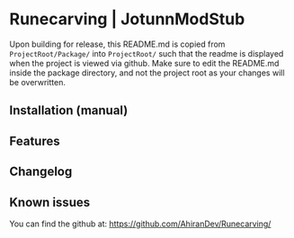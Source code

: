 ﻿# Runecarving | JotunnModStub
Upon building for release, this README.md is copied from `ProjectRoot/Package/` into `ProjectRoot/` such that the readme is displayed when the project is viewed via github. Make sure to edit the README.md inside the package directory, and not the project root as your changes will be overwritten.

## Installation (manual)


## Features


## Changelog


## Known issues
You can find the github at: https://github.com/AhiranDev/Runecarving/
